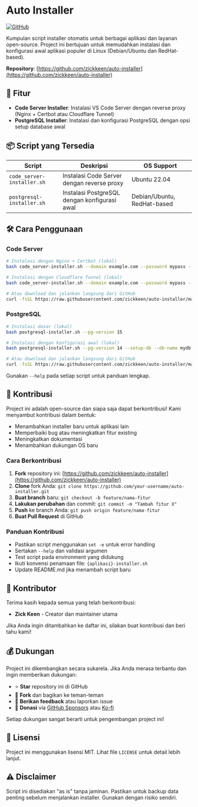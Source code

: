 # Auto Installer

[![GitHub](https://img.shields.io/badge/GitHub-zickkeen/auto--installer-blue)](https://github.com/zickkeen/auto-installer)

Kumpulan script installer otomatis untuk berbagai aplikasi dan layanan open-source. Project ini bertujuan untuk memudahkan instalasi dan konfigurasi awal aplikasi populer di Linux (Debian/Ubuntu dan RedHat-based).

**Repository**: [https://github.com/zickkeen/auto-installer](https://github.com/zickkeen/auto-installer)

## 🚀 Fitur

- **Code Server Installer**: Instalasi VS Code Server dengan reverse proxy (Nginx + Certbot atau Cloudflare Tunnel)
- **PostgreSQL Installer**: Instalasi dan konfigurasi PostgreSQL dengan opsi setup database awal

## 📦 Script yang Tersedia

| Script | Deskripsi | OS Support |
|--------|-----------|------------|
| `code_server-installer.sh` | Instalasi Code Server dengan reverse proxy | Ubuntu 22.04 |
| `postgresql-installer.sh` | Instalasi PostgreSQL dengan konfigurasi awal | Debian/Ubuntu, RedHat-based |

## 🛠️ Cara Penggunaan

### Code Server
```bash
# Instalasi dengan Nginx + Certbot (lokal)
bash code_server-installer.sh --domain example.com --password mypass --method nginx

# Instalasi dengan Cloudflare Tunnel (lokal)
bash code_server-installer.sh --domain example.com --password mypass --method cloudflared

# Atau download dan jalankan langsung dari GitHub
curl -fsSL https://raw.githubusercontent.com/zickkeen/auto-installer/main/code_server-installer.sh | bash -s -- --domain example.com --password mypass --method nginx
```

### PostgreSQL
```bash
# Instalasi dasar (lokal)
bash postgresql-installer.sh --pg-version 15

# Instalasi dengan konfigurasi awal (lokal)
bash postgresql-installer.sh --pg-version 14 --setup-db --db-name mydb --db-user myuser --db-pass mypass

# Atau download dan jalankan langsung dari GitHub
curl -fsSL https://raw.githubusercontent.com/zickkeen/auto-installer/main/postgresql-installer.sh | bash -s -- --pg-version 15 --setup-db --db-name mydb --db-user myuser --db-pass mypass
```

Gunakan `--help` pada setiap script untuk panduan lengkap.

## 🤝 Kontribusi

Project ini adalah open-source dan siapa saja dapat berkontribusi! Kami menyambut kontribusi dalam bentuk:

- Menambahkan installer baru untuk aplikasi lain
- Memperbaiki bug atau meningkatkan fitur existing
- Meningkatkan dokumentasi
- Menambahkan dukungan OS baru

### Cara Berkontribusi

1. **Fork** repository ini: [https://github.com/zickkeen/auto-installer](https://github.com/zickkeen/auto-installer)
2. **Clone** fork Anda: `git clone https://github.com/your-username/auto-installer.git`
3. **Buat branch** baru: `git checkout -b feature/nama-fitur`
4. **Lakukan perubahan** dan commit: `git commit -m "Tambah fitur X"`
5. **Push** ke branch Anda: `git push origin feature/nama-fitur`
6. **Buat Pull Request** di GitHub

### Panduan Kontribusi

- Pastikan script menggunakan `set -e` untuk error handling
- Sertakan `--help` dan validasi argumen
- Test script pada environment yang didukung
- Ikuti konvensi penamaan file: `{aplikasi}-installer.sh`
- Update README.md jika menambah script baru

## 👥 Kontributor

Terima kasih kepada semua yang telah berkontribusi:

<!-- CONTRIBUTORS:START -->
- **Zick Keen** - Creator dan maintainer utama
<!-- CONTRIBUTORS:END -->

Jika Anda ingin ditambahkan ke daftar ini, silakan buat kontribusi dan beri tahu kami!

## 💰 Dukungan

Project ini dikembangkan secara sukarela. Jika Anda merasa terbantu dan ingin memberikan dukungan:

- ⭐ **Star** repository ini di GitHub
- 🍴 **Fork** dan bagikan ke teman-teman
- 💬 **Berikan feedback** atau laporkan issue
- 💝 **Donasi** via [GitHub Sponsors](https://github.com/sponsors/your-username) atau [Ko-fi](https://ko-fi.com/your-username)

Setiap dukungan sangat berarti untuk pengembangan project ini!

## 📄 Lisensi

Project ini menggunakan lisensi MIT. Lihat file `LICENSE` untuk detail lebih lanjut.

## ⚠️ Disclaimer

Script ini disediakan "as is" tanpa jaminan. Pastikan untuk backup data penting sebelum menjalankan installer. Gunakan dengan risiko sendiri.
